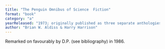 ```yaml
---
title: "The Penguin Omnibus of Science  Fiction"
format: "book"
category: "a"
yearReleased: "1973; originally published as three separate anthologies, from 1961–1964"
author: "Brian W. Aldiss & Harry Harrison"
---
```

Remarked on favourably by D.P. (see bibliography) in 1986.
 
